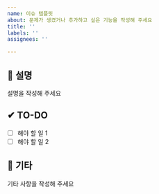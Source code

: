 ```yaml
---
name: 이슈 템플릿
about: 문제가 생겼거나 추가하고 싶은 기능을 작성해 주세요
title: ''
labels: ''
assignees: ''

---
```


## 📄 설명
설명을 작성해 주세요

## ✔ TO-DO
- [ ] 해야 할 일 1
- [ ] 해야 할 일 2

## 🔔 기타
기타 사항을 작성해 주세요
